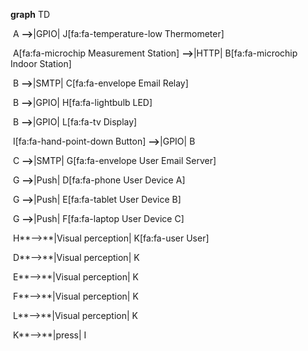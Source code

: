 **graph** TD

​    A **-->**|GPIO| J[fa:fa-temperature-low Thermometer]

​    A[fa:fa-microchip Measurement Station] **-->**|HTTP| B[fa:fa-microchip Indoor Station]

​    B **-->**|SMTP| C[fa:fa-envelope Email Relay]

​    B **-->**|GPIO| H[fa:fa-lightbulb LED]

​    B **-->**|GPIO| L[fa:fa-tv Display]

​    I[fa:fa-hand-point-down Button] **-->**|GPIO| B 

​    C **-->**|SMTP| G[fa:fa-envelope User Email Server]

​    G **-->**|Push| D[fa:fa-phone User Device A]

​    G **-->**|Push| E[fa:fa-tablet User Device B]

​    G **-->**|Push| F[fa:fa-laptop User Device C]

​    H**-->**|Visual perception| K[fa:fa-user User]

​    D**-->**|Visual perception| K

​    E**-->**|Visual perception| K

​    F**-->**|Visual perception| K

​    L**-->**|Visual perception| K

​    K**-->**|press| I

